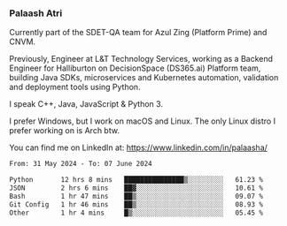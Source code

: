 ### Palaash Atri

Currently part of the SDET-QA team for Azul Zing (Platform Prime) and CNVM. 

Previously, Engineer at L&T Technology Services, working as a Backend Engineer for Halliburton on DecisionSpace (DS365.ai) Platform team, building Java SDKs, microservices and Kubernetes automation, validation and deployment tools using Python.

I speak C++, Java, JavaScript & Python 3.

I prefer Windows, but I work on macOS and Linux. The only Linux distro I prefer working on is Arch btw.

You can find me on LinkedIn at: https://www.linkedin.com/in/palaasha/

<!--START_SECTION:waka-->

```txt
From: 31 May 2024 - To: 07 June 2024

Python       12 hrs 8 mins   ███████████████▒░░░░░░░░░   61.23 %
JSON         2 hrs 6 mins    ██▓░░░░░░░░░░░░░░░░░░░░░░   10.61 %
Bash         1 hr 47 mins    ██▒░░░░░░░░░░░░░░░░░░░░░░   09.07 %
Git Config   1 hr 46 mins    ██▒░░░░░░░░░░░░░░░░░░░░░░   08.93 %
Other        1 hr 4 mins     █▒░░░░░░░░░░░░░░░░░░░░░░░   05.45 %
```

<!--END_SECTION:waka-->
